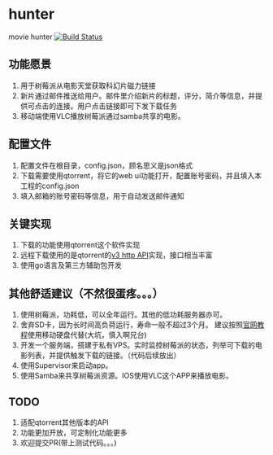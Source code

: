 # hunter
movie hunter
[![Build Status](https://travis-ci.org/dbian/hunter.svg?branch=master)](https://travis-ci.org/dbian/hunter)


## 功能愿景
1. 用于树莓派从电影天堂获取科幻片磁力链接
1. 新片通过邮件推送给用户。邮件里介绍新片的标题，评分，简介等信息，并提供可点击的连接。用户点击链接即可下发下载任务
1. 移动端使用VLC播放树莓派通过samba共享的电影。


## 配置文件
1. 配置文件在根目录，config.json，顾名思义是json格式
1. 下载需要使用qtorrent，将它的web ui功能打开，配置账号密码，并且填入本工程的config.json
1. 填入邮箱的账号密码等信息，用于自动发送邮件通知


## 关键实现
1. 下载的功能使用qtorrent这个软件实现
1. 远程下载使用的是qtorrent的[v3 http API](https://github.com/qbittorrent/qBittorrent/wiki/WebUI-API-Documentation)实现，接口相当丰富
1. 使用go语言及第三方辅助包开发

## 其他舒适建议（不然很蛋疼。。。）
1. 使用树莓派，功耗低，可以全年运行。其他的低功耗服务器亦可。
1. 舍弃SD卡，因为长时间高负荷运行，寿命一般不超过3个月。
建议按照[官网教程](https://www.raspberrypi.org/documentation/hardware/raspberrypi/bootmodes/msd.md)使用移动硬盘代替(大坑，慎入啊兄台)
1. 开发一个服务端，搭建于私有VPS。实时监控树莓派的状态，列举可下载的电影列表，并提供触发下载的链接。（代码后续放出）
1. 使用Supervisor来启动app。
1. 使用Samba来共享树莓派资源。IOS使用VLC这个APP来播放电影。

## TODO
1. 适配qtorrent其他版本的API
1. 功能更加开放，可定制化功能更多
1. 欢迎提交PR(带上测试代码。。。)
